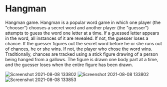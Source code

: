 # Hangman
Hangman game.
Hangman is a popular word game in which one player (the "chooser") chooses a secret word and another player (the "guesser") attempts to guess the word one letter at a time. If a guessed letter appears in the word, all instances of it are revealed. If not, the guesser loses   a chance. If the guesser figures out the secret word before he or she runs out of chances, he or she wins. If not, the player who chose the word wins. Traditionally, chances are tracked using a stick figure drawing of a person being hanged from a gallows. The figure is drawn one body part at a time, and the guesser loses when the entire figure has been drawn.

![Screenshot 2021-08-08 133802](https://user-images.githubusercontent.com/59957132/128625548-427bc123-04cc-4103-a2b2-25a647b24430.jpg )
![Screenshot 2021-08-08 133802](https://user-images.githubusercontent.com/59957132/128625563-6ea33066-70b8-4005-b04c-5b4d53753404.jpg )
![Screenshot 2021-08-08 133853](https://user-images.githubusercontent.com/59957132/128625567-121ba510-0a84-4687-af68-9206b2b5ea3f.jpg )
